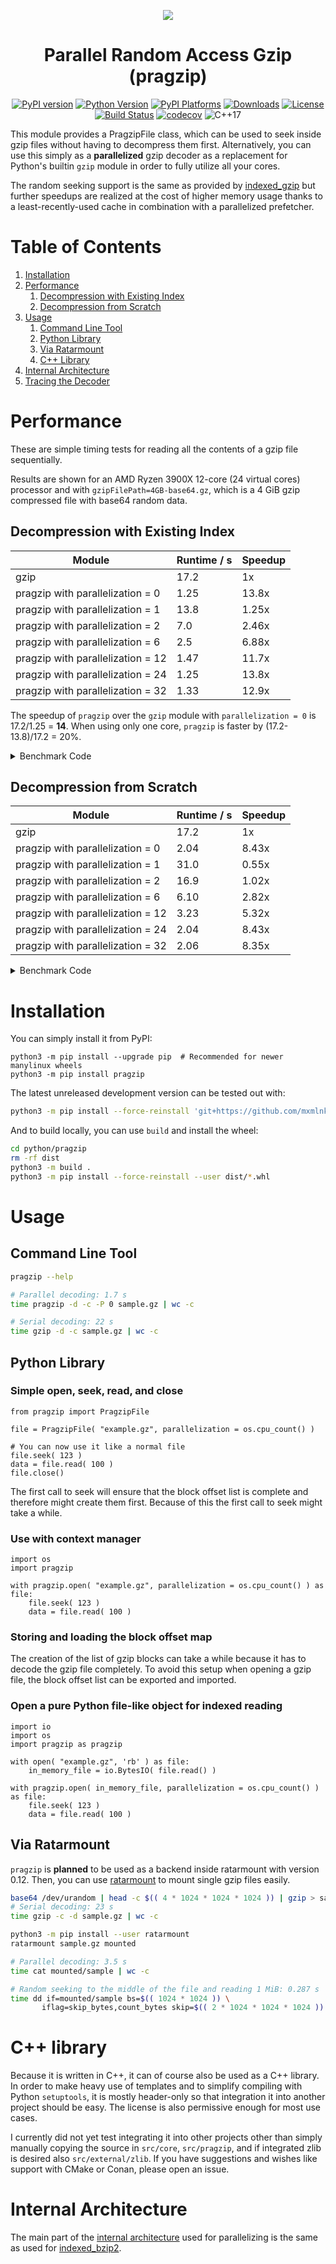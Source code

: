 <div align="center">

![](https://raw.githubusercontent.com/mxmlnkn/indexed_bzip2/master/python/pragzip/pragzip.svg)

# Parallel Random Access Gzip (pragzip)

[![PyPI version](https://badge.fury.io/py/pragzip.svg)](https://badge.fury.io/py/pragzip)
[![Python Version](https://img.shields.io/pypi/pyversions/pragzip)](https://pypi.org/project/pragzip/)
[![PyPI Platforms](https://img.shields.io/badge/pypi-linux%20%7C%20macOS%20%7C%20Windows-brightgreen)](https://pypi.org/project/pragzip/)
[![Downloads](https://pepy.tech/badge/pragzip/month)](https://pepy.tech/project/pragzip)
[![License](https://img.shields.io/badge/license-MIT-blue.svg)](http://opensource.org/licenses/MIT)
[![Build Status](https://github.com/mxmlnkn/indexed_bzip2/workflows/tests/badge.svg)](https://github.com/mxmlnkn/pragzip/actions)
[![codecov](https://codecov.io/gh/mxmlnkn/indexed_bzip2/branch/master/graph/badge.svg?token=94ZD4UTZQW)](https://codecov.io/gh/mxmlnkn/pragzip)
![C++17](https://img.shields.io/badge/C++-17-blue.svg?style=flat-square)

</div>

This module provides a PragzipFile class, which can be used to seek inside gzip files without having to decompress them first.
Alternatively, you can use this simply as a **parallelized** gzip decoder as a replacement for Python's builtin `gzip` module in order to fully utilize all your cores.

The random seeking support is the same as provided by [indexed_gzip](https://github.com/pauldmccarthy/indexed_gzip) but further speedups are realized at the cost of higher memory usage thanks to a least-recently-used cache in combination with a parallelized prefetcher.


# Table of Contents

1. [Installation](#installation)
2. [Performance](#performance-comparison-with-gzip-module)
   1. [Decompression with Existing Index](#decompression-with-existing-index)
   2. [Decompression from Scratch](#decompression-from-scratch)
3. [Usage](#usage)
   1. [Command Line Tool](#command-line-tool)
   2. [Python Library](#python-library)
   3. [Via Ratarmount](#via-ratarmount)
   4. [C++ Library](#c-library)
4. [Internal Architecture](#internal-architecture)
5. [Tracing the Decoder](#tracing-the-decoder)


# Performance

These are simple timing tests for reading all the contents of a gzip file sequentially.

Results are shown for an AMD Ryzen 3900X 12-core (24 virtual cores) processor and with `gzipFilePath=4GB-base64.gz`, which is a 4 GiB gzip compressed file with base64 random data.

## Decompression with Existing Index

| Module                            | Runtime / s | Speedup |
|-----------------------------------|-------------|---------|
| gzip                              | 17.2        | 1x      |
| pragzip with parallelization = 0  | 1.25        | 13.8x   |
| pragzip with parallelization = 1  | 13.8        | 1.25x   |
| pragzip with parallelization = 2  | 7.0         | 2.46x   |
| pragzip with parallelization = 6  | 2.5         | 6.88x   |
| pragzip with parallelization = 12 | 1.47        | 11.7x   |
| pragzip with parallelization = 24 | 1.25        | 13.8x   |
| pragzip with parallelization = 32 | 1.33        | 12.9x   |

The speedup of `pragzip` over the `gzip` module with `parallelization = 0` is 17.2/1.25 = **14**.
When using only one core, `pragzip` is faster by (17.2-13.8)/17.2 = 20%.

<details>
<summary>Benchmark Code</summary>

```python3
import gzip
import time

with gzip.open(gzipFilePath) as file:
    t0 = time.time()
    while file.read(4*1024*1024):
        pass
    t1 = time.time()
    print(f"Decoded file in {t1-t0}s")
```

The usage of pragzip is slightly different:

```python3
import indexed_gzip
import pragzip
import time

with indexed_gzip.IndexedGzipFile(gzipFilePath) as file:
    file.build_full_index()
    file.export_index(gzipFilePath + ".index")

# parallelization = 0 means that it is automatically using all available cores.
for parallelization in [0, 1, 2, 6, 12, 24, 32]:
    with pragzip.PragzipFile(gzipFilePath, parallelization = parallelization) as file:
        file.import_index(open(gzipFilePath + ".index", 'rb'))
        t0 = time.time()
        while file.read( 4*1024*1024 ):
            pass
        t1 = time.time()
        print( f"Decoded file in {t1-t0}s" )
```

</details>


## Decompression from Scratch

| Module                            | Runtime / s | Speedup |
|-----------------------------------|-------------|---------|
| gzip                              | 17.2        | 1x      |
| pragzip with parallelization = 0  | 2.04        | 8.43x   |
| pragzip with parallelization = 1  | 31.0        | 0.55x   |
| pragzip with parallelization = 2  | 16.9        | 1.02x   |
| pragzip with parallelization = 6  | 6.10        | 2.82x   |
| pragzip with parallelization = 12 | 3.23        | 5.32x   |
| pragzip with parallelization = 24 | 2.04        | 8.43x   |
| pragzip with parallelization = 32 | 2.06        | 8.35x   |

<details>
<summary>Benchmark Code</summary>

```python3
import pragzip
import time

# parallelization = 0 means that it is automatically using all available cores.
for parallelization in [0, 1, 2, 6, 12, 24, 32]:
    with pragzip.PragzipFile(gzipFilePath, parallelization = parallelization) as file:
        t0 = time.time()
        while file.read(4*1024*1024):
            pass
        t1 = time.time()
        print(f"Decoded file in {t1-t0}s")
```

</details>


# Installation

You can simply install it from PyPI:

```
python3 -m pip install --upgrade pip  # Recommended for newer manylinux wheels
python3 -m pip install pragzip
```

The latest unreleased development version can be tested out with:

```bash
python3 -m pip install --force-reinstall 'git+https://github.com/mxmlnkn/indexed_bzip2.git@master#egginfo=pragzip&subdirectory=python/pragzip'
```

And to build locally, you can use `build` and install the wheel:

```bash
cd python/pragzip
rm -rf dist
python3 -m build .
python3 -m pip install --force-reinstall --user dist/*.whl
```


# Usage

## Command Line Tool

```bash
pragzip --help

# Parallel decoding: 1.7 s
time pragzip -d -c -P 0 sample.gz | wc -c

# Serial decoding: 22 s
time gzip -d -c sample.gz | wc -c
```


## Python Library

### Simple open, seek, read, and close

```python3
from pragzip import PragzipFile

file = PragzipFile( "example.gz", parallelization = os.cpu_count() )

# You can now use it like a normal file
file.seek( 123 )
data = file.read( 100 )
file.close()
```

The first call to seek will ensure that the block offset list is complete and therefore might create them first.
Because of this the first call to seek might take a while.


### Use with context manager

```python3
import os
import pragzip

with pragzip.open( "example.gz", parallelization = os.cpu_count() ) as file:
    file.seek( 123 )
    data = file.read( 100 )
```


### Storing and loading the block offset map

The creation of the list of gzip blocks can take a while because it has to decode the gzip file completely.
To avoid this setup when opening a gzip file, the block offset list can be exported and imported.


### Open a pure Python file-like object for indexed reading

```python3
import io
import os
import pragzip as pragzip

with open( "example.gz", 'rb' ) as file:
    in_memory_file = io.BytesIO( file.read() )

with pragzip.open( in_memory_file, parallelization = os.cpu_count() ) as file:
    file.seek( 123 )
    data = file.read( 100 )
```


## Via Ratarmount

`pragzip` is **planned** to be used as a backend inside ratarmount with version 0.12.
Then, you can use [ratarmount](https://github.com/mxmlnkn/ratarmount) to mount single gzip files easily.

```bash
base64 /dev/urandom | head -c $(( 4 * 1024 * 1024 * 1024 )) | gzip > sample.gz
# Serial decoding: 23 s
time gzip -c -d sample.gz | wc -c

python3 -m pip install --user ratarmount
ratarmount sample.gz mounted

# Parallel decoding: 3.5 s
time cat mounted/sample | wc -c

# Random seeking to the middle of the file and reading 1 MiB: 0.287 s
time dd if=mounted/sample bs=$(( 1024 * 1024 )) \
       iflag=skip_bytes,count_bytes skip=$(( 2 * 1024 * 1024 * 1024 )) count=$(( 1024 * 1024 )) | wc -c
```


# C++ library

Because it is written in C++, it can of course also be used as a C++ library.
In order to make heavy use of templates and to simplify compiling with Python `setuptools`, it is mostly header-only so that integration it into another project should be easy.
The license is also permissive enough for most use cases.

I currently did not yet test integrating it into other projects other than simply manually copying the source in `src/core`, `src/pragzip`, and if integrated zlib is desired also `src/external/zlib`.
If you have suggestions and wishes like support with CMake or Conan, please open an issue.


# Internal Architecture

The main part of the [internal architecture](https://github.com/mxmlnkn/indexed_bzip2/tree/master/python/indexed_bzip2#internal-architecture) used for parallelizing is the same as used for [indexed_bzip2](https://github.com/mxmlnkn/indexed_bzip2).
